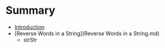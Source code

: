 # Summary

* [Introduction](README.md)
* [Reverse Words in a String](Reverse Words in a String.md)
   * strStr

